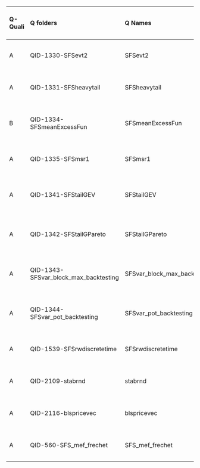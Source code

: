 |Q-Quali |Q folders                             |Q Names                      |Descriptions stats           |Keywords stats             |Meta Info data fields       |
|:-------|:-------------------------------------|:----------------------------|:----------------------------|:--------------------------|:---------------------------|
|A       |QID-1330-SFSevt2                      |SFSevt2                      |22 word(s), 131 Character(s) |9: 9 (standard), 0 (new)   |q, p, a, d, k, e, s, sa     |
|A       |QID-1331-SFSheavytail                 |SFSheavytail                 |36 word(s), 210 Character(s) |5: 5 (standard), 0 (new)   |q, p, a, d, k, e, s, sa     |
|B       |QID-1334-SFSmeanExcessFun             |SFSmeanExcessFun             |46 word(s), 273 Character(s) |4: 4 (standard), 0 (new)   |q, p, a, d, k, df, e, s, sa |
|A       |QID-1335-SFSmsr1                      |SFSmsr1                      |52 word(s), 263 Character(s) |5: 5 (standard), 0 (new)   |q, p, a, d, k, e, s, sa     |
|A       |QID-1341-SFStailGEV                   |SFStailGEV                   |37 word(s), 185 Character(s) |5: 5 (standard), 0 (new)   |q, p, a, d, k, df, e, s, sa |
|A       |QID-1342-SFStailGPareto               |SFStailGPareto               |38 word(s), 199 Character(s) |5: 5 (standard), 0 (new)   |q, p, a, d, k, df, o, s, sa |
|A       |QID-1343-SFSvar_block_max_backtesting |SFSvar_block_max_backtesting |16 word(s), 89 Character(s)  |6: 6 (standard), 0 (new)   |q, p, a, d, k, df, e, s, sa |
|A       |QID-1344-SFSvar_pot_backtesting       |SFSvar_pot_backtesting       |22 word(s), 136 Character(s) |7: 7 (standard), 0 (new)   |q, p, a, d, k, df, e, s, sa |
|A       |QID-1539-SFSrwdiscretetime            |SFSrwdiscretetime            |26 word(s), 121 Character(s) |5: 5 (standard), 0 (new)   |q, p, a, d, k, e, s, sa     |
|A       |QID-2109-stabrnd                      |stabrnd                      |13 word(s), 66 Character(s)  |7: 7 (standard), 0 (new)   |q, p, a, d, k, s, sa        |
|A       |QID-2116-blspricevec                  |blspricevec                  |11 word(s), 68 Character(s)  |14: 14 (standard), 0 (new) |q, p, a, d, k, s, sa        |
|A       |QID-560-SFS_mef_frechet               |SFS_mef_frechet              |16 word(s), 85 Character(s)  |5: 5 (standard), 0 (new)   |q, p, a, d, k, e, s, sa     |
